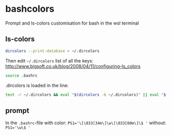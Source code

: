 # bashcolors
Prompt and ls-colors customisation for bash in the wsl terminal
## ls-colors
```bash
dircolors --print-database > ~/.dircolors
```
Then edit `~/.dircolors`
list of all the keys:
http://www.bigsoft.co.uk/blog/2008/04/11/configuring-ls_colors

```bash
source .bashrc
```
.dircolors is loaded in the line: 
```bash
test -r ~/.dircolors && eval "$(dircolors -b ~/.dircolors)" || eval "$(dircolors -b)"
```
## prompt
In the `.bashrc`-file
with color:
`PS1='\[\033[34m\]\w\[\033[00m\]\$ '`
without:
`PS1='\w\$ '`
